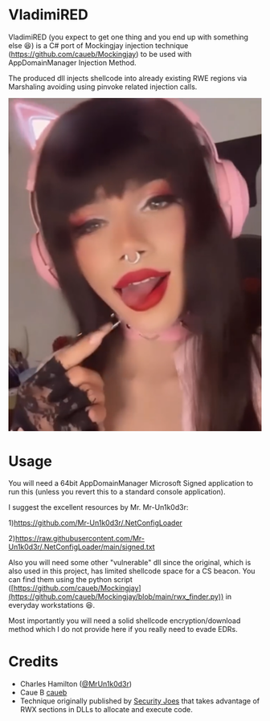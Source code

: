 # VladimiRED

VladimiRED (you expect to get one thing and you end up with something else :satisfied:) is a C# port of Mockingjay injection technique (https://github.com/caueb/Mockingjay) to be used with AppDomainManager Injection Method.

The produced dll injects shellcode into already existing RWE regions via Marshaling avoiding using pinvoke related injection calls.

![image](https://github.com/kapellos/VladimiRED/blob/main/VladimiRED.png)

# Usage
You will need a 64bit AppDomainManager Microsoft Signed application to run this (unless you revert this to a standard console application). 

I suggest the excellent resources by Mr. Mr-Un1k0d3r:

1)https://github.com/Mr-Un1k0d3r/.NetConfigLoader

2)https://raw.githubusercontent.com/Mr-Un1k0d3r/.NetConfigLoader/main/signed.txt

Also you will need some other "vulnerable" dll since the original, which is also used in this project, has limited shellcode space for a CS beacon. You can find them using the python script ([https://github.com/caueb/Mockingjay](https://github.com/caueb/Mockingjay/blob/main/rwx_finder.py)) in everyday workstations :laughing:.

Most importantly you will need a solid shellcode encryption/download method which I do not provide here if you really need to evade EDRs.

# Credits
- Charles Hamilton ([@MrUn1k0d3r](https://twitter.com/MrUn1k0d3r))
- Caue B [caueb](https://github.com/caueb)
- Technique originally published by [Security Joes](https://www.securityjoes.com/post/process-mockingjay-echoing-rwx-in-userland-to-achieve-code-execution) that takes advantage of RWX sections in DLLs to allocate and execute code.  


